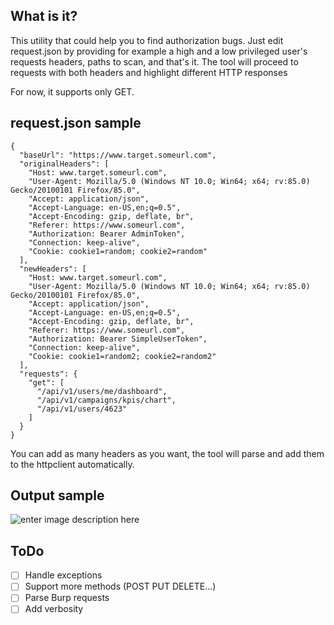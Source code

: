 
## What is it?
This utility that could help you to find authorization bugs. Just edit request.json by providing for example a high and a low privileged user's requests headers, paths to scan, and that's it. The tool will proceed to requests with both headers and highlight different HTTP responses

For now, it supports only GET.

## request.json sample

    {
      "baseUrl": "https://www.target.someurl.com",
      "originalHeaders": [
        "Host: www.target.someurl.com",
        "User-Agent: Mozilla/5.0 (Windows NT 10.0; Win64; x64; rv:85.0) Gecko/20100101 Firefox/85.0",
        "Accept: application/json",
        "Accept-Language: en-US,en;q=0.5",
        "Accept-Encoding: gzip, deflate, br",
        "Referer: https://www.someurl.com",
        "Authorization: Bearer AdminToken",
        "Connection: keep-alive",
        "Cookie: cookie1=random; cookie2=random"
      ],
      "newHeaders": [
        "Host: www.target.someurl.com",
        "User-Agent: Mozilla/5.0 (Windows NT 10.0; Win64; x64; rv:85.0) Gecko/20100101 Firefox/85.0",
        "Accept: application/json",
        "Accept-Language: en-US,en;q=0.5",
        "Accept-Encoding: gzip, deflate, br",
        "Referer: https://www.someurl.com",
        "Authorization: Bearer SimpleUserToken",
        "Connection: keep-alive",
        "Cookie: cookie1=random2; cookie2=random2"
      ],
      "requests": {
        "get": [
          "/api/v1/users/me/dashboard",
          "/api/v1/campaigns/kpis/chart",
          "/api/v1/users/4623"
        ]
      }
    }

You can add as many headers as you want, the tool will parse and add them to the httpclient automatically.
## Output sample
![enter image description here](https://i.ibb.co/cCmGdzs/Screenshot-2021-02-11-175048.jpg)
## ToDo

 - [ ] Handle exceptions  
 - [ ]  Support more methods (POST PUT DELETE...)  
 - [ ] Parse Burp requests
 - [ ] Add verbosity
